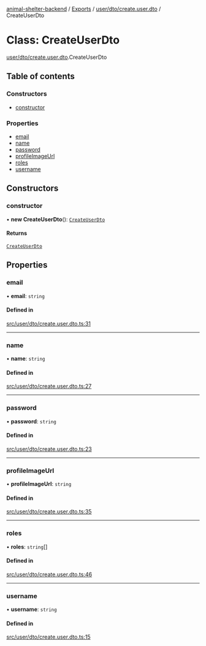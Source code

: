 [animal-shelter-backend](../README.md) / [Exports](../modules.md) / [user/dto/create.user.dto](../modules/user_dto_create_user_dto.md) / CreateUserDto

# Class: CreateUserDto

[user/dto/create.user.dto](../modules/user_dto_create_user_dto.md).CreateUserDto

## Table of contents

### Constructors

- [constructor](user_dto_create_user_dto.CreateUserDto.md#constructor)

### Properties

- [email](user_dto_create_user_dto.CreateUserDto.md#email)
- [name](user_dto_create_user_dto.CreateUserDto.md#name)
- [password](user_dto_create_user_dto.CreateUserDto.md#password)
- [profileImageUrl](user_dto_create_user_dto.CreateUserDto.md#profileimageurl)
- [roles](user_dto_create_user_dto.CreateUserDto.md#roles)
- [username](user_dto_create_user_dto.CreateUserDto.md#username)

## Constructors

### constructor

• **new CreateUserDto**(): [`CreateUserDto`](user_dto_create_user_dto.CreateUserDto.md)

#### Returns

[`CreateUserDto`](user_dto_create_user_dto.CreateUserDto.md)

## Properties

### email

• **email**: `string`

#### Defined in

[src/user/dto/create.user.dto.ts:31](https://github.com/B4LiN7/animal-shelter-backend/blob/1dff22f62fa53a2f3b721b18c90a57a5c18f4cde/src/user/dto/create.user.dto.ts#L31)

___

### name

• **name**: `string`

#### Defined in

[src/user/dto/create.user.dto.ts:27](https://github.com/B4LiN7/animal-shelter-backend/blob/1dff22f62fa53a2f3b721b18c90a57a5c18f4cde/src/user/dto/create.user.dto.ts#L27)

___

### password

• **password**: `string`

#### Defined in

[src/user/dto/create.user.dto.ts:23](https://github.com/B4LiN7/animal-shelter-backend/blob/1dff22f62fa53a2f3b721b18c90a57a5c18f4cde/src/user/dto/create.user.dto.ts#L23)

___

### profileImageUrl

• **profileImageUrl**: `string`

#### Defined in

[src/user/dto/create.user.dto.ts:35](https://github.com/B4LiN7/animal-shelter-backend/blob/1dff22f62fa53a2f3b721b18c90a57a5c18f4cde/src/user/dto/create.user.dto.ts#L35)

___

### roles

• **roles**: `string`[]

#### Defined in

[src/user/dto/create.user.dto.ts:46](https://github.com/B4LiN7/animal-shelter-backend/blob/1dff22f62fa53a2f3b721b18c90a57a5c18f4cde/src/user/dto/create.user.dto.ts#L46)

___

### username

• **username**: `string`

#### Defined in

[src/user/dto/create.user.dto.ts:15](https://github.com/B4LiN7/animal-shelter-backend/blob/1dff22f62fa53a2f3b721b18c90a57a5c18f4cde/src/user/dto/create.user.dto.ts#L15)

